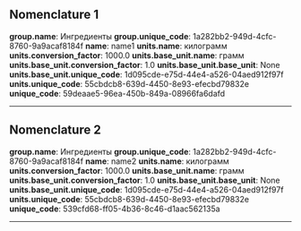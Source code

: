 ## Nomenclature 1

**group.name**: Ингредиенты
**group.unique_code**: 1a282bb2-949d-4cfc-8760-9a9acaf8184f
**name**: name1
**units.name**: килограмм
**units.conversion_factor**: 1000.0
**units.base_unit.name**: грамм
**units.base_unit.conversion_factor**: 1.0
**units.base_unit.base_unit**: None
**units.base_unit.unique_code**: 1d095cde-e75d-44e4-a526-04aed912f97f
**units.unique_code**: 55cbdcb8-639d-4450-8e93-efecbd79832e
**unique_code**: 59deaae5-96ea-450b-849a-08966fa6dafd

---

## Nomenclature 2

**group.name**: Ингредиенты
**group.unique_code**: 1a282bb2-949d-4cfc-8760-9a9acaf8184f
**name**: name2
**units.name**: килограмм
**units.conversion_factor**: 1000.0
**units.base_unit.name**: грамм
**units.base_unit.conversion_factor**: 1.0
**units.base_unit.base_unit**: None
**units.base_unit.unique_code**: 1d095cde-e75d-44e4-a526-04aed912f97f
**units.unique_code**: 55cbdcb8-639d-4450-8e93-efecbd79832e
**unique_code**: 539cfd68-ff05-4b36-8c46-d1aac562135a

---
